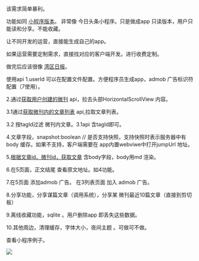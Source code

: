 该需求简单暴利。

功能如同 [小程序版本](https://github.com/zhangshanhai/collection-xcx)。
非常像 今日头条小程序。只是做成app 只读版本，用户只能读和分享。不能收藏。


让不同开发的运营，直接能生成自己的app。

如果运营需要定制需求，直接找对应的客户端开发。进行收费定制。

做完后应该很像 [湾区日报](https://wanqu.co/about/)。



使用api 
1.userId 可以在配置文件配置。方便程序员生成app，admob 广告标识符配置（7使用）。

2.通过[获取用户创建的微刊](https://github.com/zhangshanhai/readthis-api/blob/master/doc/users.md#%E8%8E%B7%E5%8F%96%E7%94%A8%E6%88%B7%E5%88%9B%E5%BB%BA%E7%9A%84%E5%BE%AE%E5%88%8A) api，拉去头部HorizontalScrollView 内容。

3.1通过[获取微刊内的文章列表](https://github.com/zhangshanhai/readthis-api/blob/master/doc/collections.md#%E8%8E%B7%E5%8F%96%E5%BE%AE%E5%88%8A%E5%86%85%E7%9A%84%E6%96%87%E7%AB%A0%E5%88%97%E8%A1%A8) api,拉取文章列表。

3.2 按tagId过滤 微刊内文章。3.1api 含tagId即可。

4.文章字段，snapshot:boolean // 是否支持快照，支持快照时表示服务器中有body 缓存。如果不支持，客户端需要在 app内置webviwe中打开jumpUrl 地址。

5.[根据文章id、微刊id，获取文章](https://github.com/zhangshanhai/readthis-api/blob/master/doc/collections.md#%E8%8E%B7%E5%8F%96%E5%BE%AE%E5%88%8A%E5%86%85%E7%9A%84%E6%96%87%E7%AB%A0) 含body字段，body用md 渲染。

6.在5页面，正文结尾 查看原文地址。如4功能。

7.在5页面 添加admob 广告。 在3列表页面 加入 admob 广告。

8.分享功能，分享谋篇文章（调用系统），分享某 微刊最近10篇文章（直接到剪切板）

9.离线收藏功能，sqlite 。用户删除app 即丢失这些数据。

10.其他周边，清理缓存，字体大小，夜间主题 。可做可不做。







查看小程序例子。

![](https://github.com/zhangshanhai/collection-xcx/raw/master/gh_7f4a7039e66b_344.jpg)
